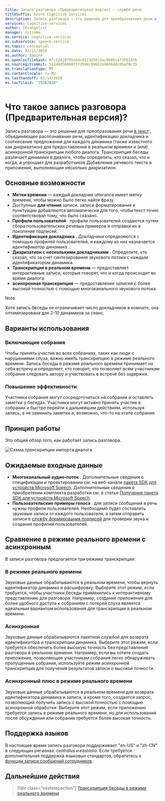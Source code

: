 ```yaml
---
title: Запись разговора (Предварительная версия) — служба речи
titleSuffix: Azure Cognitive Services
description: Запись разговора — это решение для преобразования речи в текст, объединяющее распознавание речи, идентификацию докладчика и соотнесение предложений для каждого динамика (также известного как диаризатион) для предоставления в реальном времени и (или) асинхронной транскрипции любого диалога.
services: cognitive-services
author: IEvangelist
manager: nitinme
ms.service: cognitive-services
ms.subservice: speech-service
ms.topic: conceptual
ms.date: 03/11/2020
ms.author: dapine
ms.openlocfilehash: 8fc52428795b0dc8123d501dac9605c473f61456
ms.sourcegitcommit: 512d4d56660f37d5d4c896b2e9666ddcdbaf0c35
ms.translationtype: MT
ms.contentlocale: ru-RU
ms.lasthandoff: 03/14/2020
ms.locfileid: "79367828"
---
```

# <a name="what-is-conversation-transcription-preview"></a>Что такое запись разговора (Предварительная версия)?

Запись разговора — это решение для преобразования речи [в текст](speech-to-text.md) , объединяющее распознавание речи, идентификацию докладчика и соотнесение предложений для каждого динамика (также известного как _диаризатион_) для предоставления в реальном времени и (или) асинхронной транскрипции любого диалога. Транскрипция беседы различает динамики в диалоге, чтобы определить, кто сказал, что и когда, и упрощает для разработчиков Добавление речевого текста в приложения, выполняющие несколько диаризатион.

## <a name="key-features"></a>Основные возможности

- **Метки времени** — каждый докладчик utterance имеет метку времени, чтобы можно было легко найти фразу.
- Доступные **для чтения** записи. записи форматирования и пунктуации добавляются автоматически для того, чтобы текст точно соответствовал тому, что было сказано.
- **Профили пользователей** . профили пользователей создаются путем сбора пользовательских речевых примеров и отправки их в поколение подписей.
- **Идентификация докладчика** . Докладчики определяются с помощью профилей пользователей, и каждому из них назначается _идентификатор динамика_ .
- **Диаризатион с несколькими докладчиками** . Определите, кто сказал, что за счет синтезирования звукового потока с каждым идентификатором динамика.
- **Транскрипция в реальном времени** — предоставляет интерактивные записи, которые говорят, что и когда происходит во время диалога.
- **асинхронная транскрипция** — предоставление записей с более высокой точностью с помощью многоканального звукового потока.

> [!NOTE]
> Хотя запись беседы не ограничивает число докладчиков в комнате, она оптимизирована для 2-10 динамиков за сеанс.

## <a name="use-cases"></a>Варианты использования

### <a name="inclusive-meetings"></a>Включающие собрания

Чтобы принять участие во всех собраниях, таких как люди с нарушениями слуха, важно иметь транскрипцию в режиме реального времени. Запись беседы в режиме реального времени принимает на себя встречу и определяет, кто говорит, что позволяет всем участникам собрания следовать автору и участвовать в встрече без задержки.

### <a name="improved-efficiency"></a>Повышение эффективности

Участники собрания могут сосредоточиться на собрании и оставлять заметки о беседах. Участники могут активно принять участие в собрании и быстро перейти к дальнейшим действиям, используя запись, а не заменять заметки и, возможно, что-то на этапе собрания.

## <a name="how-it-works"></a>Принцип работы

Это общий обзор того, как работает запись разговора.

![Схема транскрипции импорта диалога](media/scenarios/conversation-transcription-service.png)

## <a name="expected-inputs"></a>Ожидаемые входные данные

- **Многоканальный аудио-поток** . Дополнительные сведения о спецификации и проектировании см. на веб-канале [пакета SDK для устройств Microsoft Speech](https://aka.ms/cts/microphone). Дополнительные сведения о приобретении комплекта разработки см. в статье [Получение пакета SDK для устройств Microsoft Speech](https://aka.ms/cts/getsdk).
- **Пользовательские примеры голоса** . для записи сообщений в речь нужны профили пользователей. Необходимо будет составлять звуковые записи от каждого пользователя, а затем отправить записи в [службу формирования подписей](https://aka.ms/cts/signaturegenservice) для проверки звука и создания профилей пользователей.

## <a name="real-time-vs-asynchronous"></a>Сравнение в режиме реального времени с асинхронным

В записи разговора предлагается три режима транскрипции:

### <a name="real-time"></a>В режиме реального времени

Звуковые данные обрабатываются в реальном времени, чтобы вернуть идентификатор динамика и расшифровку. Выберите этот режим, если требуется, чтобы участники беседы применялись к интерактивному представлению для разговора. Например, создание приложения для более удобного доступа к собраниям с потерей слуха является идеальным вариантом использования для транскрипции в реальном времени.

### <a name="asynchronous"></a>Асинхронная

Звуковые данные обрабатываются пакетной службой для возврата идентификатора и транскрипции динамика. Выберите этот режим, если требуется обеспечить более высокую точность без представления разговора в реальном времени. Например, если вы хотите создать приложение, позволяющее участникам собрания легко обнаруживать пропущенные собрания, используйте режим асинхронной транскрипции для получения результатов записи о высокой точности.

### <a name="real-time-plus-asynchronous"></a>Асинхронный плюс в режиме реального времени

Звуковые данные обрабатываются в реальном времени для возврата идентификатора динамика и записи, а кроме того, создается запрос, позволяющий получить запись с высокой точностью с помощью асинхронной обработки. Выберите этот режим, если приложению требуется запись в режиме реального времени, но для использования после обсуждения или собрания требуется более высокая точность.

## <a name="language-support"></a>Поддержка языков

В настоящее время запись разговора поддерживает "en-US" и "zh-CN" в следующих регионах: *centralus* и *eastasia*. Если требуется дополнительная поддержка языковых стандартов, обратитесь к [функции записи сообщений сотрудников](mailto:CTSFeatureCrew@microsoft.com).

## <a name="next-steps"></a>Дальнейшие действия

> [!div class="nextstepaction"]
> [Транскрипция беседы в режиме реального времени](how-to-use-conversation-transcription-service.md)
